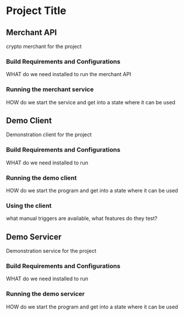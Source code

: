# Project Title

## Merchant API
crypto merchant for the project
### Build Requirements and Configurations
WHAT do we need installed to run the merchant API
### Running the merchant service
HOW do we start the service and get into a state where it can be used

## Demo Client
Demonstration client for the project
### Build Requirements and Configurations
WHAT do we need installed to run
### Running the demo client
HOW do we start the program and get into a state where it can be used
### Using the client
what manual triggers are available, what features do they test?

## Demo Servicer
Demonstration service for the project
### Build Requirements and Configurations
WHAT do we need installed to run
### Running the demo servicer
HOW do we start the program and get into a state where it can be used
